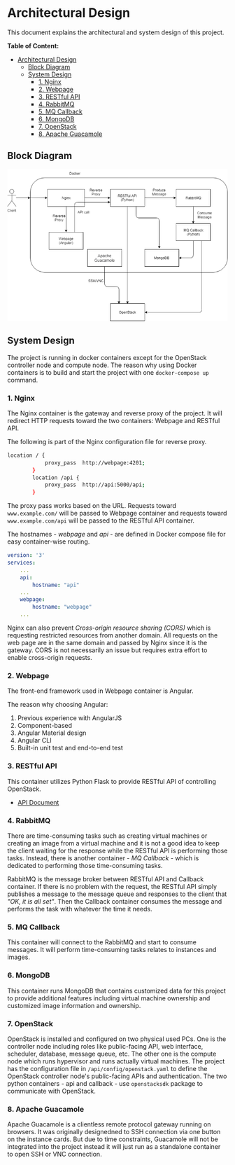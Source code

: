 # Architectural Design

This document explains the architectural and system design of this project.

**Table of Content:**

- [Architectural Design](#architectural-design)
  - [Block Diagram](#block-diagram)
  - [System Design](#system-design)
    - [1. Nginx](#1-nginx)
    - [2. Webpage](#2-webpage)
    - [3. RESTful API](#3-restful-api)
    - [4. RabbitMQ](#4-rabbitmq)
    - [5. MQ Callback](#5-mq-callback)
    - [6. MongoDB](#6-mongodb)
    - [7. OpenStack](#7-openstack)
    - [8. Apache Guacamole](#8-apache-guacamole)
  
## Block Diagram

![Block Diagram](images/block_diagram.png?raw=true)

## System Design

The project is running in docker containers except for the OpenStack controller node and compute node. The reason why using Docker containers is to build and start the project with one `docker-compose up` command.

### 1. Nginx

The Nginx container is the gateway and reverse proxy of the project. It will redirect HTTP requests toward the two containers: Webpage and RESTful API.

The following is part of the Nginx configuration file for reverse proxy.

```bash
location / {
            proxy_pass  http://webpage:4201;
        }
        location /api {
            proxy_pass  http://api:5000/api;
        }
```

The proxy pass works based on the URL. Requests toward `www.example.com/` will be passed to Webpage container and requests toward `www.example.com/api` will be passed to the RESTful API container.

The hostnames - *webpage* and *api* - are defined in Docker compose file for easy container-wise routing.

```yaml
version: '3'
services:
    ...
    api:
        hostname: "api"
    ...
    webpage:
        hostname: "webpage"
    ...
```

Nginx can also prevent *Cross-origin resource sharing (CORS)* which is requesting restricted resources from another domain. All requests on the web page are in the same domain and passed by Nginx since it is the gateway. CORS is not necessarily an issue but requires extra effort to enable cross-origin requests.

### 2. Webpage

The front-end framework used in Webpage container is Angular.

The reason why choosing Angular:

1. Previous experience with AngularJS
2. Component-based
3. Angular Material design
4. Angular CLI
5. Built-in unit test and end-to-end test

### 3. RESTful API

This container utilizes Python Flask to provide RESTful API of controlling OpenStack.

- [API Document](api.md)

### 4. RabbitMQ

There are time-consuming tasks such as creating virtual machines or creating an image from a virtual machine and it is not a good idea to keep the client waiting for the response while the RESTful API is performing those tasks. Instead, there is another container - *MQ Callback* - which is dedicated to performing those time-consuming tasks.

RabbitMQ is the message broker between RESTful API and Callback container. If there is no problem with the request, the RESTful API simply publishes a message to the message queue and responses to the client that *"OK, it is all set"*. Then the Callback container consumes the message and performs the task with whatever the time it needs.

### 5. MQ Callback

This container will connect to the RabbitMQ and start to consume messages. It will perform time-consuming tasks relates to instances and images.

### 6. MongoDB

This container runs MongoDB that contains customized data for this project to provide additional features including virtual machine ownership and customized image information and ownership.

### 7. OpenStack

OpenStack is installed and configured on two physical used PCs. One is the controller node including roles like public-facing API, web interface, scheduler, database, message queue, etc. The other one is the compute node which runs hypervisor and runs actually virtual machines. The project has the configuration file in `/api/config/openstack.yaml` to define the OpenStack controller node's public-facing APIs and authentication. The two python containers - api and callback - use `openstacksdk` package to communicate with OpenStack.

### 8. Apache Guacamole

Apache Guacamole is a clientless remote protocol gateway running on browsers. It was originally designedned to SSH connection via one button on the instance cards. But due to time constraints, Guacamole will not be integrated into the project instead it will just run as a standalone container to open SSH or VNC connection.

